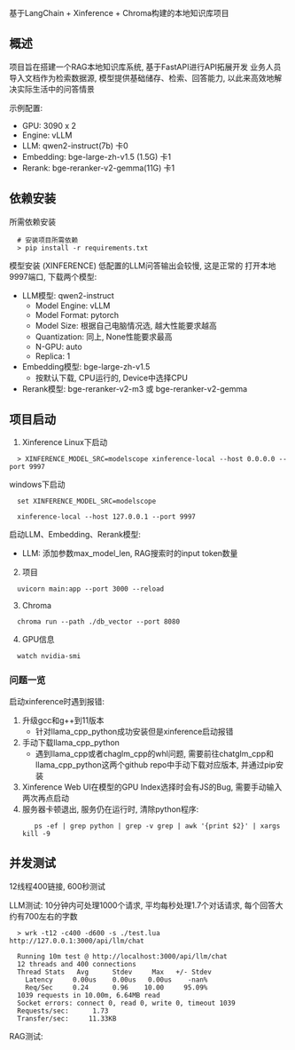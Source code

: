 基于LangChain + Xinference + Chroma构建的本地知识库项目

## 概述
项目旨在搭建一个RAG本地知识库系统, 基于FastAPI进行API拓展开发
业务人员导入文档作为检索数据源, 模型提供基础储存、检索、回答能力, 以此来高效地解决实际生活中的问答情景

示例配置:
- GPU: 3090 x 2
- Engine: vLLM
- LLM:       qwen2-instruct(7b)          卡0
- Embedding: bge-large-zh-v1.5    (1.5G) 卡1
- Rerank:    bge-reranker-v2-gemma(11G)  卡1

## 依赖安装
所需依赖安装
```
  # 安装项目所需依赖
  > pip install -r requirements.txt
```

模型安装 (XINFERENCE)
低配置的LLM问答输出会较慢, 这是正常的
打开本地9997端口, 下载两个模型:
   - LLM模型: qwen2-instruct
     - Model Engine: vLLM
     - Model Format: pytorch
     - Model Size: 根据自己电脑情况选, 越大性能要求越高
     - Quantization: 同上, None性能要求最高
     - N-GPU: auto
     - Replica: 1
   - Embedding模型: bge-large-zh-v1.5
     - 按默认下载, CPU运行的, Device中选择CPU
   - Rerank模型: bge-reranker-v2-m3 或 bge-reranker-v2-gemma

## 项目启动

1. Xinference
Linux下启动
```
  > XINFERENCE_MODEL_SRC=modelscope xinference-local --host 0.0.0.0 --port 9997
```
windows下启动
```
  set XINFERENCE_MODEL_SRC=modelscope
```
```
  xinference-local --host 127.0.0.1 --port 9997
```

启动LLM、Embedding、Rerank模型:
- LLM: 添加参数max_model_len, RAG搜索时的input token数量

2. 项目
```
  uvicorn main:app --port 3000 --reload
```


3. Chroma
```
  chroma run --path ./db_vector --port 8080
```

4. GPU信息
```
  watch nvidia-smi
```

### 问题一览
启动xinference时遇到报错:
1. 升级gcc和g++到11版本
   - 针对llama_cpp_python成功安装但是xinference启动报错
2. 手动下载llama_cpp_python
   - 遇到llama_cpp或者chaglm_cpp的whl问题, 需要前往chatglm_cpp和llama_cpp_python这两个github repo中手动下载对应版本, 并通过pip安装
3. Xinference Web UI在模型的GPU Index选择时会有JS的Bug, 需要手动输入两次再点启动
4. 服务器卡顿退出, 服务仍在运行时, 清除python程序:
   ```
      ps -ef | grep python | grep -v grep | awk '{print $2}' | xargs kill -9
   ```

## 并发测试
12线程400链接, 600秒测试

LLM测试: 10分钟内可处理1000个请求, 平均每秒处理1.7个对话请求, 每个回答大约有700左右的字数
```
  > wrk -t12 -c400 -d600 -s ./test.lua http://127.0.0.1:3000/api/llm/chat

  Running 10m test @ http://localhost:3000/api/llm/chat
  12 threads and 400 connections
  Thread Stats   Avg      Stdev     Max   +/- Stdev
    Latency     0.00us    0.00us   0.00us    -nan%
    Req/Sec     0.24      0.96    10.00     95.09%
  1039 requests in 10.00m, 6.64MB read
  Socket errors: connect 0, read 0, write 0, timeout 1039
  Requests/sec:      1.73
  Transfer/sec:     11.33KB
```

RAG测试: